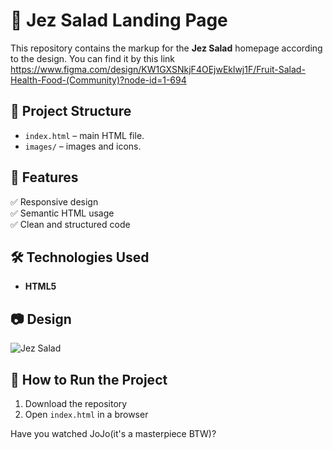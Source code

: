 # 🍏 Jez Salad Landing Page

This repository contains the markup for the **Jez Salad** homepage according to the design. You can find it by this link
https://www.figma.com/design/KW1GXSNkjF4OEjwEklwj1F/Fruit-Salad-Health-Food-(Community)?node-id=1-694

## 🚀 Project Structure

- `index.html` – main HTML file.
- `images/` – images and icons.

## 📌 Features
✅ Responsive design  
✅ Semantic HTML usage  
✅ Clean and structured code  

## 🛠 Technologies Used
- **HTML5**

## 📷 Design
![Jez Salad](image.png)

## 🔧 How to Run the Project
1. Download the repository
2. Open `index.html` in a browser

Have you watched JoJo(it's a masterpiece BTW)?
